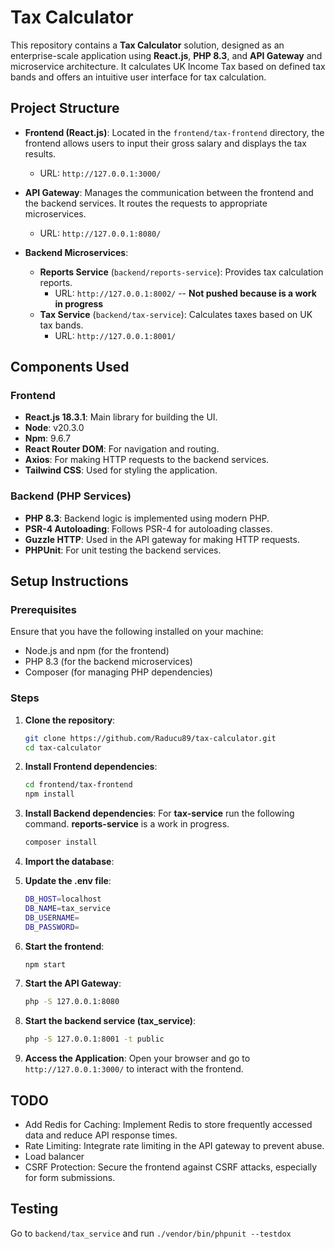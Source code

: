 # Tax Calculator

This repository contains a **Tax Calculator** solution, designed as an enterprise-scale application using **React.js**, **PHP 8.3**, and **API Gateway** and microservice architecture. It calculates UK Income Tax based on defined tax bands and offers an intuitive user interface for tax calculation.

## Project Structure

- **Frontend (React.js)**: Located in the `frontend/tax-frontend` directory, the frontend allows users to input their gross salary and displays the tax results.
  - URL: `http://127.0.0.1:3000/`

- **API Gateway**: Manages the communication between the frontend and the backend services. It routes the requests to appropriate microservices.
  - URL: `http://127.0.0.1:8080/`

- **Backend Microservices**:
  - **Reports Service** (`backend/reports-service`): Provides tax calculation reports.
    - URL: `http://127.0.0.1:8002/` -- **Not pushed because is a work in progress**
  - **Tax Service** (`backend/tax-service`): Calculates taxes based on UK tax bands.
    - URL: `http://127.0.0.1:8001/`

## Components Used

### Frontend

- **React.js 18.3.1**: Main library for building the UI.
- **Node**: v20.3.0
- **Npm**: 9.6.7
- **React Router DOM**: For navigation and routing.
- **Axios**: For making HTTP requests to the backend services.
- **Tailwind CSS**: Used for styling the application.

### Backend (PHP Services)

- **PHP 8.3**: Backend logic is implemented using modern PHP.
- **PSR-4 Autoloading**: Follows PSR-4 for autoloading classes.
- **Guzzle HTTP**: Used in the API gateway for making HTTP requests.
- **PHPUnit**: For unit testing the backend services.

## Setup Instructions

### Prerequisites

Ensure that you have the following installed on your machine:
- Node.js and npm (for the frontend)
- PHP 8.3 (for the backend microservices)
- Composer (for managing PHP dependencies)

### Steps

1. **Clone the repository**:
   ```bash
   git clone https://github.com/Raducu89/tax-calculator.git
   cd tax-calculator

2. **Install Frontend dependencies**:
   ```bash
   cd frontend/tax-frontend
   npm install

3. **Install Backend dependencies**: For **tax-service** run the following command. **reports-service** is a work in progress.
   ```bash
   composer install

4. **Import the database**: 

5. **Update the .env file**:
   ```bash
   DB_HOST=localhost
   DB_NAME=tax_service
   DB_USERNAME=
   DB_PASSWORD=

6. **Start the frontend**: 
   ```bash
   npm start

7. **Start the API Gateway**: 
   ```bash
   php -S 127.0.0.1:8080

8. **Start the backend service (tax_service)**: 
   ```bash
   php -S 127.0.0.1:8001 -t public

9. **Access the Application**:  Open your browser and go to `http://127.0.0.1:3000/` to interact with the frontend.


## TODO

- Add Redis for Caching: Implement Redis to store frequently accessed data and reduce API response times.
- Rate Limiting: Integrate rate limiting in the API gateway to prevent abuse.
- Load balancer
- CSRF Protection: Secure the frontend against CSRF attacks, especially for form submissions.


## Testing 

Go to `backend/tax_service` and run `./vendor/bin/phpunit --testdox`
